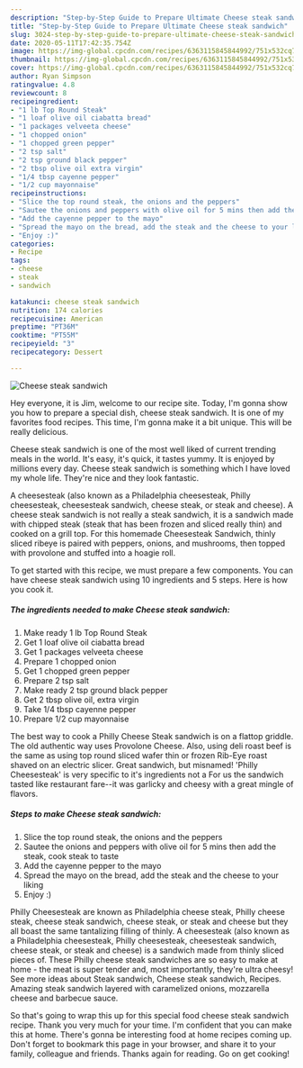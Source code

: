 ```yaml
---
description: "Step-by-Step Guide to Prepare Ultimate Cheese steak sandwich"
title: "Step-by-Step Guide to Prepare Ultimate Cheese steak sandwich"
slug: 3024-step-by-step-guide-to-prepare-ultimate-cheese-steak-sandwich
date: 2020-05-11T17:42:35.754Z
image: https://img-global.cpcdn.com/recipes/6363115845844992/751x532cq70/cheese-steak-sandwich-recipe-main-photo.jpg
thumbnail: https://img-global.cpcdn.com/recipes/6363115845844992/751x532cq70/cheese-steak-sandwich-recipe-main-photo.jpg
cover: https://img-global.cpcdn.com/recipes/6363115845844992/751x532cq70/cheese-steak-sandwich-recipe-main-photo.jpg
author: Ryan Simpson
ratingvalue: 4.8
reviewcount: 8
recipeingredient:
- "1 lb Top Round Steak"
- "1 loaf olive oil ciabatta bread"
- "1 packages velveeta cheese"
- "1 chopped onion"
- "1 chopped green pepper"
- "2 tsp salt"
- "2 tsp ground black pepper"
- "2 tbsp olive oil extra virgin"
- "1/4 tbsp cayenne pepper"
- "1/2 cup mayonnaise"
recipeinstructions:
- "Slice the top round steak, the onions and the peppers"
- "Sautee the onions and peppers with olive oil for 5 mins then add the steak, cook steak to taste"
- "Add the cayenne pepper to the mayo"
- "Spread the mayo on the bread, add the steak and the cheese to your liking"
- "Enjoy :)"
categories:
- Recipe
tags:
- cheese
- steak
- sandwich

katakunci: cheese steak sandwich 
nutrition: 174 calories
recipecuisine: American
preptime: "PT36M"
cooktime: "PT55M"
recipeyield: "3"
recipecategory: Dessert

---
```



![Cheese steak sandwich](https://img-global.cpcdn.com/recipes/6363115845844992/751x532cq70/cheese-steak-sandwich-recipe-main-photo.jpg)

Hey everyone, it is Jim, welcome to our recipe site. Today, I'm gonna show you how to prepare a special dish, cheese steak sandwich. It is one of my favorites food recipes. This time, I'm gonna make it a bit unique. This will be really delicious.

Cheese steak sandwich is one of the most well liked of current trending meals in the world. It's easy, it's quick, it tastes yummy. It is enjoyed by millions every day. Cheese steak sandwich is something which I have loved my whole life. They're nice and they look fantastic.

A cheesesteak (also known as a Philadelphia cheesesteak, Philly cheesesteak, cheesesteak sandwich, cheese steak, or steak and cheese). A cheese steak sandwich is not really a steak sandwich, it is a sandwich made with chipped steak (steak that has been frozen and sliced really thin) and cooked on a grill top. For this homemade Cheesesteak Sandwich, thinly sliced ribeye is paired with peppers, onions, and mushrooms, then topped with provolone and stuffed into a hoagie roll.


To get started with this recipe, we must prepare a few components. You can have cheese steak sandwich using 10 ingredients and 5 steps. Here is how you cook it.

<!--inarticleads1-->

##### The ingredients needed to make Cheese steak sandwich:

1. Make ready 1 lb Top Round Steak
1. Get 1 loaf olive oil ciabatta bread
1. Get 1 packages velveeta cheese
1. Prepare 1 chopped onion
1. Get 1 chopped green pepper
1. Prepare 2 tsp salt
1. Make ready 2 tsp ground black pepper
1. Get 2 tbsp olive oil, extra virgin
1. Take 1/4 tbsp cayenne pepper
1. Prepare 1/2 cup mayonnaise


The best way to cook a Philly Cheese Steak sandwich is on a flattop griddle. The old authentic way uses Provolone Cheese. Also, using deli roast beef is the same as using top round sliced wafer thin or frozen Rib-Eye roast shaved on an electric slicer. Great sandwich, but misnamed! &#39;Philly Cheesesteak&#39; is very specific to it&#39;s ingredients not a For us the sandwich tasted like restaurant fare--it was garlicky and cheesy with a great mingle of flavors. 

<!--inarticleads2-->

##### Steps to make Cheese steak sandwich:

1. Slice the top round steak, the onions and the peppers
1. Sautee the onions and peppers with olive oil for 5 mins then add the steak, cook steak to taste
1. Add the cayenne pepper to the mayo
1. Spread the mayo on the bread, add the steak and the cheese to your liking
1. Enjoy :)


Philly Cheesesteak are known as Philadelphia cheese steak, Philly cheese steak, cheese steak sandwich, cheese steak, or steak and cheese but they all boast the same tantalizing filling of thinly. A cheesesteak (also known as a Philadelphia cheesesteak, Philly cheesesteak, cheesesteak sandwich, cheese steak, or steak and cheese) is a sandwich made from thinly sliced pieces of. These Philly cheese steak sandwiches are so easy to make at home - the meat is super tender and, most importantly, they&#39;re ultra cheesy! See more ideas about Steak sandwich, Cheese steak sandwich, Recipes. Amazing steak sandwich layered with caramelized onions, mozzarella cheese and barbecue sauce. 

So that's going to wrap this up for this special food cheese steak sandwich recipe. Thank you very much for your time. I'm confident that you can make this at home. There's gonna be interesting food at home recipes coming up. Don't forget to bookmark this page in your browser, and share it to your family, colleague and friends. Thanks again for reading. Go on get cooking!
